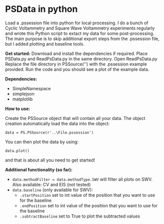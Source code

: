 # PSData in python
 Load a .pssession file into python for local processing.
 I do a bunch of Cyclic Voltammetry and Square Wave Voltammetry experiments regularly and wrote this Python script to extact my data for some post-processing. The main purpose is to skip additional export steps from the .pssession file, but I added plotting and baseline tools.
 
 **Get started:**
 Download and install the dependencies if required.
 Place PSData.py and ReadPsData.py in the same directory.
 Open ReadPsData.py
 Replace the file directory in PSSource('') with the .pssession example provided.
 Run the code and you should see a plot of the example data.
 
 **Dependencies:**
  - SimpleNamespace
  - simplejson
  - matplotlib

**How to use:**

Create the PSSource object that will contain all your data. The object creation automatically load the data into the object:
```
data = PS.PSSource(r'..\File.pssession')
```

You can then plot the data by using:
```
data.plot()
```

and that is about all you need to get started!

**Additional functionality (so far):**
- ```data.methodFilter = data.methodType.SWV``` will filter all plots on SWV. Also available: CV and EIS (not tested)
- ```data.baseline``` (only available for SWV):
  - ```.startPosition``` set to int value of the position that you want to use for the baseline
  - ```.endPosition``` set to int value of the position that you want to use for the baseline
  - ```.subtractBaseline``` set to True to plot the subtracted values
